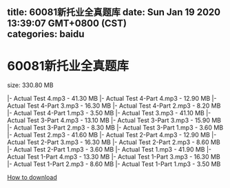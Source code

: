 
title: 60081新托业全真题库
date: Sun Jan 19 2020 13:39:07 GMT+0800 (CST)    
categories: baidu
---

# 60081新托业全真题库
size: 330.80 MB
 
 
|- Actual Test 4.mp3 - 41.30 MB
|- Actual Test 4-Part 4.mp3 - 12.90 MB
|- Actual Test 4-Part 3.mp3 - 16.30 MB
|- Actual Test 4-Part 2.mp3 - 8.20 MB
|- Actual Test 4-Part 1.mp3 - 3.50 MB
|- Actual Test 3.mp3 - 41.10 MB
|- Actual Test 3-Part 4.mp3 - 13.10 MB
|- Actual Test 3-Part 3.mp3 - 15.90 MB
|- Actual Test 3-Part 2.mp3 - 8.30 MB
|- Actual Test 3-Part 1.mp3 - 3.60 MB
|- Actual Test 2.mp3 - 41.60 MB
|- Actual Test 2-Part 4.mp3 - 12.90 MB
|- Actual Test 2-Part 3.mp3 - 16.30 MB
|- Actual Test 2-Part 2.mp3 - 8.60 MB
|- Actual Test 2-Part 1.mp3 - 3.60 MB
|- Actual Test 1.mp3 - 41.90 MB
|- Actual Test 1-Part 4.mp3 - 13.30 MB
|- Actual Test 1-Part 3.mp3 - 16.30 MB
|- Actual Test 1-Part 2.mp3 - 8.60 MB
|- Actual Test 1-Part 1.mp3 - 3.50 MB

[How to download](https://bpcam.bemobtrk.com/go/2ceec3aa-1ca2-46d6-b9ff-aaa5c184517c?jno=3052)